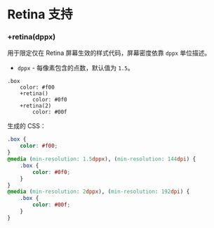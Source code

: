 Retina 支持
===

### +retina(dppx)

用于限定仅在 Retina 屏幕生效的样式代码，屏幕密度依靠 `dppx` 单位描述。

 * `dppx` - 每像素包含的点数，默认值为 `1.5`。

```stylus
.box
    color: #f00
    +retina()
        color: #0f0
    +retina(2)
        color: #00f
```

生成的 CSS：

```css
.box {
    color: #f00;
}
@media (min-resolution: 1.5dppx), (min-resolution: 144dpi) {
    .box {
        color: #0f0;
    }
}
@media (min-resolution: 2dppx), (min-resolution: 192dpi) {
    .box {
        color: #00f;
    }
}
```
